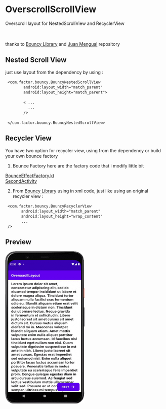 # OverscrollScrollView
Overscroll layout for NestedScrollView and RecyclerView
<br><br><br>

thanks to [Bouncy Library](https://github.com/valkriaine/Bouncy) and [Juan Mengual](https://github.com/juanmeanwhile/BounceRecyclerView) repository
## Nested Scroll View
just use layout from the dependency by using :
```
 <com.factor.bouncy.BouncyNestedScrollView
        android:layout_width="match_parent"
        android:layout_height="match_parent">

        < ...
          ...
        />

 </com.factor.bouncy.BouncyNestedScrollView>
 ```
 ## Recycler View
You have two option for recycler view, using from the dependency or build your own bounce factory 
1. Bounce Factory
here are the factory code that i modify little bit

 [BounceEffectFactory.kt](https://github.com/bennyfajri/OverscrollScrollView/blob/master/app/src/main/java/com/drsync/overscrolllayout/BounceEffectFactory.kt) <br>
 [SecondActivity](https://github.com/bennyfajri/OverscrollScrollView/blob/master/app/src/main/java/com/drsync/overscrolllayout/SecondActivity.kt)
 
 2. From [Bouncy Library](https://github.com/valkriaine/Bouncy)
 using in xml code, just like using an original recycler view :
 ```
  <com.factor.bouncy.BouncyRecyclerView
        android:layout_width="match_parent"
        android:layout_height="wrap_content"
        ...
  />
 ```
 
 
 
## Preview
<img src="https://github.com/bennyfajri/OverscrollScrollView/blob/master/preview/2023-03-12%2000-33-53.gif" alt="drawing" width="250" height="480"/>
 
